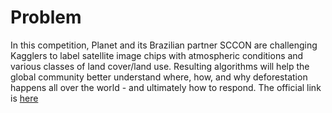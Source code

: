 # Problem
In this competition, Planet and its Brazilian partner SCCON are challenging Kagglers to label satellite image chips with atmospheric conditions and various classes of land cover/land use. Resulting algorithms will help the global community better understand where, how, and why deforestation happens all over the world - and ultimately how to respond.
The official link is [here](https://www.kaggle.com/c/planet-understanding-the-amazon-from-space)

